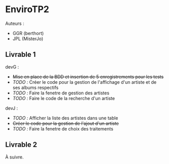 # EnviroTP2

Auteurs :
* GGR (berthort)
* JPL (MisterJo)

## Livrable 1

devG :
* ~~Mise en place de  la BDD et insertion de 5 enregistrements pour les tests~~
* *TODO :* Créer le code pour la gestion de l'affichage d'un artiste et de ses albums respectifs
* *TODO :* Faire la fenetre de gestion des artistes
* *TODO :* Faire le code de la recherche d'un artiste 

devJ :
* *TODO :* Afficher la liste des artistes dans une table
* ~~Créer le code pour la gestion de l'ajout d'un artiste~~
* *TODO :* Faire la fenetre de choix des traitements

## Livrable 2

À suivre.
